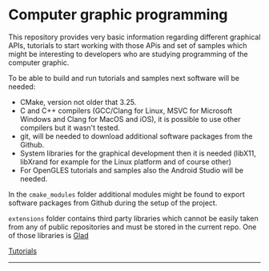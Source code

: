 # Computer graphic programming

This repository provides very basic information regarding different graphical APIs, tutorials to start working with those APis and set of samples which might be interesting to developers who are studying programming of the computer graphic.

To be able to build and run tutorials and samples next software will be needed:

* CMake, version not older that 3.25.
* C and C++ compilers (GCC/Clang for Linux, MSVC for Microsoft Windows and Clang for MacOS and iOS), it is possible to use other compilers but it wasn't tested.
* git, will be needed to download additional software packages from the Github.
* System libraries for the graphical development then it is needed (libX11, libXrand for example for the Linux platform and of course other)
* For OpenGLES tutorials and samples also the Android Studio will be needed.

In the `cmake_modules` folder additional modules might be found to export software packages from Github during the setup of the project.

`extensions` folder contains third party libraries which cannot be easily taken from any of public repositories and must be stored in the current repo. One of those libraries is [Glad](extensions/glad/README.md)

[Tutorials](tutorials/README.md)

---
